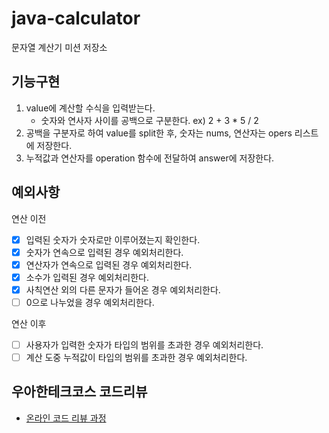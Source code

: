 # java-calculator
문자열 계산기 미션 저장소

## 기능구현
1. value에 계산할 수식을 입력받는다.
    - 숫자와 연사자 사이를 공백으로 구분한다. ex) 2 + 3 * 5 / 2
2. 공백을 구분자로 하여 value를 split한 후, 숫자는 nums, 연산자는 opers 리스트에 저장한다.
3. 누적값과 연산자를 operation 함수에 전달하여 answer에 저장한다.

## 예외사항
연산 이전
- [x] 입력된 숫자가 숫자로만 이루어졌는지 확인한다.
- [x] 숫자가 연속으로 입력된 경우 예외처리한다.
- [x] 연산자가 연속으로 입력된 경우 예외처리한다.
- [x] 소수가 입력된 경우 예외처리한다.
- [x] 사칙연산 외의 다른 문자가 들어온 경우 예외처리한다.
- [ ] 0으로 나누었을 경우 예외처리한다.

연산 이후
- [ ] 사용자가 입력한 숫자가 타입의 범위를 초과한 경우 예외처리한다.
- [ ] 계산 도중 누적값이 타입의 범위를 초과한 경우 예외처리한다.

## 우아한테크코스 코드리뷰
* [온라인 코드 리뷰 과정](https://github.com/woowacourse/woowacourse-docs/blob/master/maincourse/README.md)